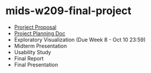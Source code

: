 # mids-w209-final-project

* [Prorject Proposal](https://docs.google.com/document/d/1CrLSg4ukf5yfelt53Tu0imx7Fq8jbqMLpgbcdEFjYws/edit#)
* [Project Planning Doc](https://docs.google.com/document/d/1yGGjhqx9sRCKrwnOmbU9LgYM8LIpeIKcVlHP980zwcw/edit#)
* Exploratory Visualization (Due Week 8 - Oct 10 23:59)
* Midterm Presentation
* Usability Study 
* Final Report
* Final Presentation
